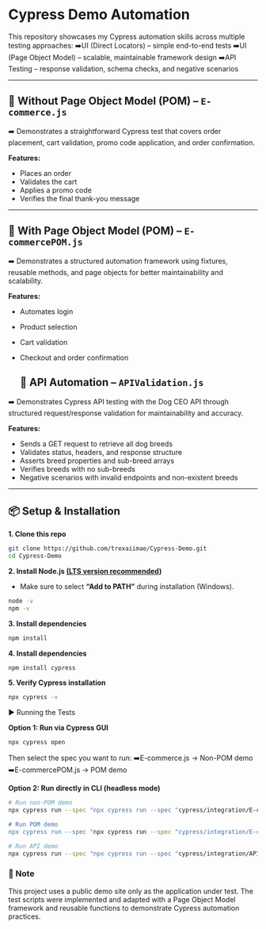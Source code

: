 # Cypress Demo Automation  

This repository showcases my Cypress automation skills across multiple testing approaches:
➡️UI (Direct Locators) – simple end-to-end tests
➡️UI (Page Object Model) – scalable, maintainable framework design
➡️API Testing – response validation, schema checks, and negative scenarios 

---

## 🔹 Without Page Object Model (POM) – `E-commerce.js`  
➡️ Demonstrates a straightforward Cypress test that covers order placement, cart validation, promo code application, and order confirmation. 

**Features:**  
- Places an order  
- Validates the cart  
- Applies a promo code  
- Verifies the final thank-you message

---

## 🔹 With Page Object Model (POM) – `E-commercePOM.js`  
➡️ Demonstrates a structured automation framework using fixtures, reusable methods, and page objects for better maintainability and scalability. 

**Features:**  
- Automates login  
- Product selection  
- Cart validation  
- Checkout and order confirmation

  ## 🔹 API Automation – `APIValidation.js`  
➡️ Demonstrates Cypress API testing with the Dog CEO API through structured request/response validation for maintainability and accuracy.

**Features:**  
- Sends a GET request to retrieve all dog breeds
- Validates status, headers, and response structure
- Asserts breed properties and sub-breed arrays
- Verifies breeds with no sub-breeds
- Negative scenarios with invalid endpoints and non-existent breeds



---

## 📦 Setup & Installation  

**1. Clone this repo**  
```bash
git clone https://github.com/trexaiimae/Cypress-Demo.git
cd Cypress-Demo
```
**2. Install Node.js [(LTS version recommended]([url](https://nodejs.org/en)))**  
- Make sure to select **“Add to PATH”** during installation (Windows). 
```bash
node -v
npm -v
```

**3. Install dependencies**  
```bash
npm install
```
**4. Install dependencies**  
```bash
npm install cypress
```

**5. Verify Cypress installation**  
```bash
npx cypress -v
```

▶️ Running the Tests

**Option 1: Run via Cypress GUI**  
```bash
npx cypress open
```
Then select the spec you want to run:
➡️E-commerce.js → Non-POM demo
➡️E-commercePOM.js → POM demo


**Option 2: Run directly in CLI (headless mode)**  
```bash
# Run non-POM demo
npx cypress run --spec "npx cypress run --spec "cypress/integration/E-commerce.js"

# Run POM demo
npx cypress run --spec "npx cypress run --spec "cypress/integration/E-commercePOM.js"

# Run API demo
npx cypress run --spec "npx cypress run --spec "cypress/integration/APITesting/APIValidation.js"

```

### 📌 Note  
This project uses a public demo site only as the application under test.
The test scripts were implemented and adapted with a Page Object Model framework and reusable functions to demonstrate Cypress automation practices.

